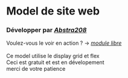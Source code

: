# Model de site web
### Développer par *[Abstra208](https://github.com/Abstra208)*
Voulez-vous le voir en action ? -> *[module libre](https://modulelibre.netlify.app)*
<br><br>
Ce model utilise le display grid et flex 
<br>
Ceci est gratuit et est en dévelopement <br>
merci de votre patience
